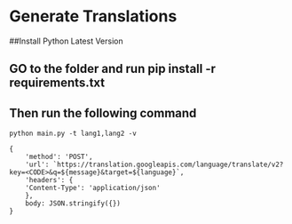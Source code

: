 # Generate Translations

##Install Python Latest Version
## GO to the folder and run pip install -r requirements.txt
## Then run the following command
```
python main.py -t lang1,lang2 -v
```

```
{
    'method': 'POST',
    'url': `https://translation.googleapis.com/language/translate/v2?key=<CODE>&q=${message}&target=${language}`,
    'headers': {
    'Content-Type': 'application/json'
    },
    body: JSON.stringify({})
}
```
